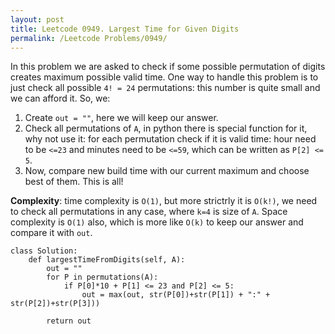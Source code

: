 ```yaml
---
layout: post
title: Leetcode 0949. Largest Time for Given Digits
permalink: /Leetcode Problems/0949/
---
```


In this problem we are asked to check if some possible permutation of digits creates maximum possible valid time. One way to handle this problem is to just check all possible `4! = 24` permutations: this number is quite small and we can afford it. So, we:

1. Create `out = ""`, here we will keep our answer.
2. Check all permutations of `A`, in python there is special function for it, why not use it: for each permutation check if it is valid time: hour need to be `<=23` and minutes need to be `<=59`, which can be written as `P[2] <= 5`.
3. Now, compare new build time with our current maximum and choose best of them. This is all!

**Complexity**: time complexity is `O(1)`, but more strictrly it is `O(k!)`, we need to check all permutations in any case, where `k=4` is size of `A`. Space complexity is `O(1)` also, which is more like `O(k)` to keep our answer and compare it with `out`.

```
class Solution:
    def largestTimeFromDigits(self, A):
        out = ""
        for P in permutations(A):
            if P[0]*10 + P[1] <= 23 and P[2] <= 5:
                out = max(out, str(P[0])+str(P[1]) + ":" + str(P[2])+str(P[3]))
        
        return out
```